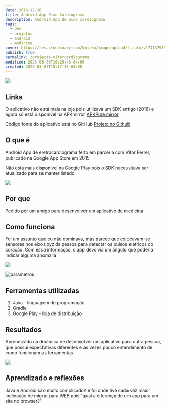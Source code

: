 ```yaml
---
date: 2016-12-20
title: Android App Eixo Cardiograma
description: Android App de eixo cardiograma
tags:
  - dev
  - projetos
  - android
  - medicina
cover: https://res.cloudinary.com/boloko/image/upload/f_auto/v1741379890/furushow7/image_nwwcrn.png
publish: true
permalink: /projects-vitorcardiograma
modified: 2025-03-08T16:25:43-04:00
created: 2025-03-07T15:17:13-04:00
---
```

![](https://res.cloudinary.com/boloko/image/upload/f_auto/v1741379890/furushow7/image_nwwcrn.png)

## Links

O aplicativo não está mais na loja pois utilizava um SDK antigo (2016) e agora só está disponível na APKmirror
[APKPure mirror](https://apkpure.com/br/eixo-cardiograma/com.vitorferrer.eixocardiograma)

Código fonte do aplicativo está no GitHub
[Projeto no Github](https://github.com/bolokoz/VitorCardiograma)

## O que é

Android App de eletrocardiograma feito em parceria com Vitor Ferrer, publicado na Google App Store em 2015

Não está mais disponível na Google Play pois o SDK necessitava ser atualizado para se manter listado.

![](https://image.winudf.com/v2/image/Y29tLnZpdG9yZmVycmVyLmVpeG9jYXJkaW9ncmFtYV9zY3JlZW5zaG90c18xXzQ4Y2EyNTBi/screen-1.webp?fakeurl=1&type=.webp)

## Por que

Pedido por um amigo para desenvolver um aplicativo de medicina

## Como funciona

Foi um assunto que eu não dominava, mas parece que colocavam-se sensores nos eixos xyz da pessoa para detectar os pulsos elétricos do coração. Com essa informação, o app devolvia um ângulo que poderia indicar alguma anomalia

![](https://res.cloudinary.com/boloko/image/upload/f_auto/v1741377675/furushow7/image_q9szid.png)


![parametros](https://image.winudf.com/v2/image/Y29tLnZpdG9yZmVycmVyLmVpeG9jYXJkaW9ncmFtYV9zY3JlZW5zaG90c18wXzI3NzA3ZmI3/screen-0.webp?fakeurl=1&type=.webp)

## Ferramentas utilizadas

1. Java - linguagem de programação
2. Gradle
3. Google Play - loja de distribuição

## Resultados

Aprendizado na dinâmica de desenvolver um aplicativo para outra pessoa, que possui expectativas diferentes e as vezes pouco entendimento de como funcionam as ferramentas

![](https://res.cloudinary.com/boloko/image/upload/f_auto/v1741379636/furushow7/image_b6dwwk.png)


## Aprendizado e reflexões

Java e Android são muito complicados e foi onde tive cada vez maior inclinação de migrar para WEB pois "qual a diferença de um app para um site no browser?"